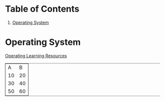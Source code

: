 
# Table of Contents

1.  [Operating System](#org4036dcf)



<a id="org4036dcf"></a>

# Operating System

[Operating Learning Resources](https://www.bilibili.com/video/BV1Cm4y1d7Ur?spm_id_from=333.337.search-card.all.click&vd_source=e4357adc2a94e877928a9e0c3399acbd)

<table border="2" cellspacing="0" cellpadding="6" rules="groups" frame="hsides">


<colgroup>
<col  class="org-right" />

<col  class="org-right" />
</colgroup>
<tbody>
<tr>
<td class="org-right">A</td>
<td class="org-right">B</td>
</tr>


<tr>
<td class="org-right">10</td>
<td class="org-right">20</td>
</tr>


<tr>
<td class="org-right">30</td>
<td class="org-right">40</td>
</tr>


<tr>
<td class="org-right">50</td>
<td class="org-right">60</td>
</tr>
</tbody>
</table>


